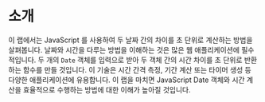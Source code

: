 # 소개

이 랩에서는 JavaScript 를 사용하여 두 날짜 간의 차이를 초 단위로 계산하는 방법을 살펴봅니다. 날짜와 시간을 다루는 방법을 이해하는 것은 많은 웹 애플리케이션에 필수적입니다. 두 개의 `Date` 객체를 입력으로 받아 두 객체 간의 시간 차이를 초 단위로 반환하는 함수를 만들 것입니다. 이 기술은 시간 간격 측정, 기간 계산 또는 타이머 생성 등 다양한 애플리케이션에 유용합니다. 이 랩을 마치면 JavaScript Date 객체와 시간 계산을 효율적으로 수행하는 방법에 대한 이해가 높아질 것입니다.
